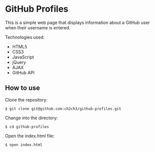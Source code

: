 GitHub Profiles
===============
This is a simple web page that displays information about a GitHub user when their username is entered.

Technologies used:
- HTML5
- CSS3
- JavaScript
- jQuery
- AJAX
- GitHub API

How to use
----------
Clone the repository:
```shell
$ git clone git@github.com:ch2ch3/github-profiles.git
```

Change into the directory:
```shell
$ cd github-profiles
```

Open the index.html file:
```shell
$ open index.html
```